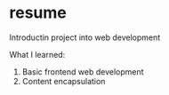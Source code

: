 # resume

Introductin project into web development

What I learned:  
1. Basic frontend web development  
2. Content encapsulation
